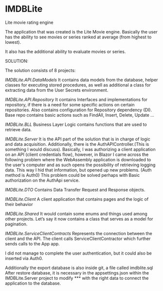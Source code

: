 # IMDBLite
Lite movie rating engine

The application that was created is the Lite Movie engine. Basically the user has the ability to see
movies or series ranked at average (from highest to lowest).

It also has the additional ability to evaluate movies or series.

SOLUTION:

The solution consists of 8 projects:

*IMDBLite.API.DataModels*
	It contains data models from the database, helper classes for executing stored procedures, as well as additional
	a class for extracting data from the User Secrets environment.
	
*IMDBLite.API.Repository*
	It contains Interfaces and implementations for repository, if there is a need for some specific actions on certain repositories. Also contains configuration for Repository dependency (DI).
	Base repo contains basic actions such as FindAll, Insert, Delete, Update ...
	
*IMDBLite.BLL*
	Business Layer Logic contains functions that are used to retrieve data. 
	
*IMDBLite.Server* 
	It is the API part of the solution that is in charge of logic and data acquisition.
	Additionally, there is the AuthAPIController.(This is something I would discuss).
	Basically, I was authorizing a client application on an API (client credentials flow), however,
	in Blazor I came across the following problem where the WebAssembly application is downloaded to the user's computer
	and as such opens the possibility of retrieving logging data. This way I hid that information, but
	opened up new problems. (Auth method is Auth0)
	This problem could be solved perhaps with Basic authorization on the AuthApi service.
	
*IMDBLite.DTO*
	Contains Data Transfer Request and Response objects.

*IMDBLite.Client*
	A client application that contains pages and the logic of their behavior
	
*IMDBLite.Shared*
	It would contain some enums and things used among other projects.
	Let’s say it now contains a class that serves as a model for pagination.
	
*IMDBLite.ServiceClientContracts*
	Represents the connection between the client and the API. The client calls ServiceClientContractor which further
	sends calls to the App app.
		
I did not manage to complete the user authentication, but it could also be inserted via Auth0.

Additionally the export database is also inside git, a file called imdblite.sql
After restore database, it is necessary in the appsettings.json within the IMDBLite.Server project to modify ***
with the right data to connect the application to the database.